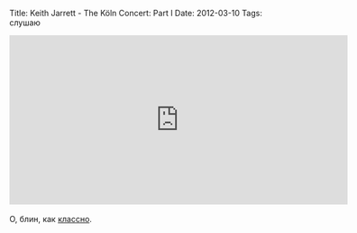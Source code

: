 Title: Keith Jarrett - The Köln Concert: Part I
Date: 2012-03-10
Tags: слушаю

<div class="text"><iframe width="600" height="300" scrolling="no" frameborder="no" src="http://w.soundcloud.com/player/?url=http%3A%2F%2Fapi.soundcloud.com%2Fplaylists%2F1357870&amp;auto_play=false&amp;show_artwork=true&amp;color=000000"></iframe><br /><br />
О, блин, как <a href="http://en.wikipedia.org/wiki/The_K%C3%B6ln_Concert">классно</a>.</div>
